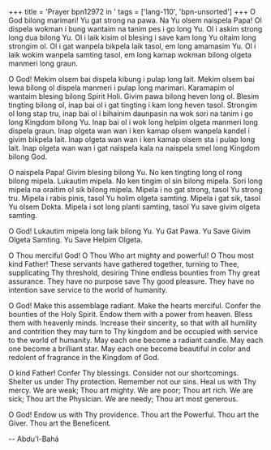 +++
title = 'Prayer bpn12972 in '
tags = ['lang-110', 'bpn-unsorted']
+++
O God bilong marimari!  Yu gat strong na pawa.  Na Yu olsem naispela Papa! Ol dispela wokman i bung wantaim na tanim pes i go long Yu.  Ol i askim strong long dua bilong Yu.  Ol i laik kisim ol blesing i save kam long Yu oltaim long strongim ol.  Ol i gat wanpela bikpela laik tasol, em long amamasim Yu.  Ol i laik wokim wanpela samting tasol, em long kamap wokman bilong olgeta manmeri long graun. 
 
O God!  Mekim olsem bai dispela kibung i pulap long lait.  Mekim olsem bai lewa bilong ol dispela manmeri i pulap long marimari. Karamapim ol wantaim blesing bilong Spirit Holi.  Givim pawa bilong heven long ol.  Blesim tingting bilong ol, inap bai ol i gat tingting i kam long heven tasol.  Strongim ol long stap tru, inap bai ol i bihainim daunpasin na wok sori na tanim i go long Kingdom bilong Yu.  Inap bai ol i wok long helpim olgeta manmeri long dispela graun.  Inap olgeta wan wan i ken kamap olsem wanpela kandel i givim bikpela lait.  Inap olgeta wan wan i ken kamap olsem sta i pulap long lait.  Inap olgeta wan wan i gat naispela kala na naispela smel long Kingdom bilong God.  
 
O naispela Papa!   Givim blesing bilong Yu.  No ken tingting long ol rong bilong mipela.  Lukautim mipela.  No ken tingim ol sin bilong mipela.  Sori long mipela na oraitim ol sik bilong mipela.    Mipela i no gat strong, tasol Yu strong tru.  Mipela i rabis pinis, tasol Yu holim olgeta samting.  Mipela i gat sik, tasol Yu olsem Dokta.  Mipela i sot long planti samting, tasol Yu save givim olgeta samting.  
 
O God!  Lukautim mipela long laik bilong Yu.  Yu Gat Pawa.  Yu Save Givim Olgeta Samting. Yu Save Helpim Olgeta. 



O Thou merciful God!  O Thou Who art mighty and powerful!  O Thou most kind Father!  These servants have gathered together, turning to Thee, supplicating Thy threshold, desiring Thine endless bounties from Thy great assurance.  They have no purpose save Thy good pleasure.  They have no intention save service to the world of humanity. 
 
O God!  Make this assemblage radiant.  Make the hearts merciful. Confer the bounties of the Holy Spirit.  Endow them with a power from heaven.  Bless them with heavenly minds.  Increase their sincerity, so that with all humility and contrition they may turn to Thy kingdom and be occupied with service to the world of humanity.  May each one become a radiant candle.  May each one become a brilliant star.  May each one become beautiful in color and redolent of fragrance in the Kingdom of God.  
 
O kind Father!  Confer Thy blessings.  Consider not our shortcomings. Shelter us under Thy protection.  Remember not our sins.  Heal us with Thy mercy.  We are weak; Thou art mighty.  We are poor; Thou art rich.  We are sick; Thou art the Physician.  We are needy; Thou art most generous.  
 
O God!  Endow us with Thy providence.  Thou art the Powerful. Thou art the Giver.  Thou art the Beneficent.

-- Abdu'l-Bahá
